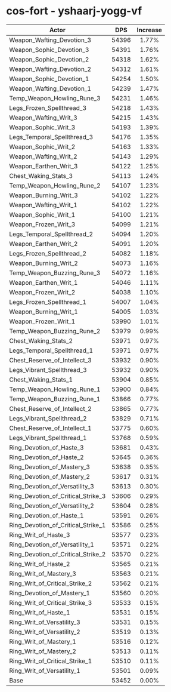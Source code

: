 # cos-fort - yshaarj-yogg-vf
| Actor | DPS | Increase |
|---|:---:|:---:|
|Weapon_Wafting_Devotion_3|54396|1.77%|
|Weapon_Sophic_Devotion_3|54391|1.76%|
|Weapon_Sophic_Devotion_2|54318|1.62%|
|Weapon_Wafting_Devotion_2|54312|1.61%|
|Weapon_Sophic_Devotion_1|54254|1.50%|
|Weapon_Wafting_Devotion_1|54239|1.47%|
|Temp_Weapon_Howling_Rune_3|54231|1.46%|
|Legs_Frozen_Spellthread_3|54218|1.43%|
|Weapon_Wafting_Writ_3|54215|1.43%|
|Weapon_Sophic_Writ_3|54193|1.39%|
|Legs_Temporal_Spellthread_3|54176|1.35%|
|Weapon_Sophic_Writ_2|54163|1.33%|
|Weapon_Wafting_Writ_2|54143|1.29%|
|Weapon_Earthen_Writ_3|54122|1.25%|
|Chest_Waking_Stats_3|54113|1.24%|
|Temp_Weapon_Howling_Rune_2|54107|1.23%|
|Weapon_Burning_Writ_3|54102|1.22%|
|Weapon_Wafting_Writ_1|54102|1.22%|
|Weapon_Sophic_Writ_1|54100|1.21%|
|Weapon_Frozen_Writ_3|54099|1.21%|
|Legs_Temporal_Spellthread_2|54094|1.20%|
|Weapon_Earthen_Writ_2|54091|1.20%|
|Legs_Frozen_Spellthread_2|54082|1.18%|
|Weapon_Burning_Writ_2|54073|1.16%|
|Temp_Weapon_Buzzing_Rune_3|54072|1.16%|
|Weapon_Earthen_Writ_1|54046|1.11%|
|Weapon_Frozen_Writ_2|54038|1.10%|
|Legs_Frozen_Spellthread_1|54007|1.04%|
|Weapon_Burning_Writ_1|54005|1.03%|
|Weapon_Frozen_Writ_1|53990|1.01%|
|Temp_Weapon_Buzzing_Rune_2|53979|0.99%|
|Chest_Waking_Stats_2|53971|0.97%|
|Legs_Temporal_Spellthread_1|53971|0.97%|
|Chest_Reserve_of_Intellect_3|53932|0.90%|
|Legs_Vibrant_Spellthread_3|53932|0.90%|
|Chest_Waking_Stats_1|53904|0.85%|
|Temp_Weapon_Howling_Rune_1|53900|0.84%|
|Temp_Weapon_Buzzing_Rune_1|53866|0.77%|
|Chest_Reserve_of_Intellect_2|53865|0.77%|
|Legs_Vibrant_Spellthread_2|53829|0.71%|
|Chest_Reserve_of_Intellect_1|53775|0.60%|
|Legs_Vibrant_Spellthread_1|53768|0.59%|
|Ring_Devotion_of_Haste_3|53681|0.43%|
|Ring_Devotion_of_Haste_2|53645|0.36%|
|Ring_Devotion_of_Mastery_3|53638|0.35%|
|Ring_Devotion_of_Mastery_2|53617|0.31%|
|Ring_Devotion_of_Versatility_3|53613|0.30%|
|Ring_Devotion_of_Critical_Strike_3|53606|0.29%|
|Ring_Devotion_of_Versatility_2|53604|0.28%|
|Ring_Devotion_of_Haste_1|53591|0.26%|
|Ring_Devotion_of_Critical_Strike_1|53586|0.25%|
|Ring_Writ_of_Haste_3|53577|0.23%|
|Ring_Devotion_of_Versatility_1|53571|0.22%|
|Ring_Devotion_of_Critical_Strike_2|53570|0.22%|
|Ring_Writ_of_Haste_2|53565|0.21%|
|Ring_Writ_of_Mastery_3|53563|0.21%|
|Ring_Writ_of_Critical_Strike_2|53562|0.21%|
|Ring_Devotion_of_Mastery_1|53560|0.20%|
|Ring_Writ_of_Critical_Strike_3|53533|0.15%|
|Ring_Writ_of_Haste_1|53531|0.15%|
|Ring_Writ_of_Versatility_3|53531|0.15%|
|Ring_Writ_of_Versatility_2|53519|0.13%|
|Ring_Writ_of_Mastery_1|53516|0.12%|
|Ring_Writ_of_Mastery_2|53513|0.11%|
|Ring_Writ_of_Critical_Strike_1|53510|0.11%|
|Ring_Writ_of_Versatility_1|53501|0.09%|
|Base|53452|0.00%|
